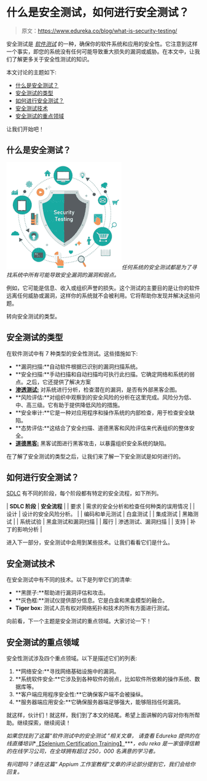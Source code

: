 # 什么是安全测试，如何进行安全测试？

> 原文：<https://www.edureka.co/blog/what-is-security-testing/>

安全测试是 [*软件测试*](https://www.edureka.co/blog/software-testing-tutorial/) 的一种，确保你的软件系统和应用的安全性。它注意到这样一个事实，即您的系统没有任何可能导致重大损失的漏洞或威胁。在本文中，让我们了解更多关于安全性测试的知识。

本文讨论的主题如下:

*   [什么是安全测试？](#Whatissecuritytesting?)
*   [安全测试的类型](#Typesofsecuritytesting)
*   [如何进行安全测试？](#Howtoperformsecuritytesting?)
*   [安全测试技术](#Techniquesforsecuritytesting)
*   [安全测试的重点领域](#Focusareasofsecuritytesting)

让我们开始吧！

## **什么是安全测试？**

*![Security Testing - Edureka](img/5fb4d3d315eb55af9e4eec90ce1c09d7.png)任何系统的安全测试都是为了寻找系统中所有可能导致安全漏洞的漏洞和弱点。*

例如，它可能是信息、收入或组织声誉的损失。这个测试的主要目的是让你的软件远离任何威胁或漏洞，这样你的系统就不会被利用。它将帮助你发现并解决这些问题。

转向安全测试的类型。

## **安全测试的类型**

在软件测试中有 7 种类型的安全性测试。这些措施如下:

*   **漏洞扫描:**自动软件根据已识别的漏洞扫描系统。
*   **安全扫描:**手动扫描和自动扫描均可执行此扫描。它确定网络和系统的弱点。之后，它还提供了解决方案
*   [**渗透测试:**](https://www.edureka.co/blog/what-is-penetration-testing/) 对系统进行分析，检查潜在的漏洞，是否有外部黑客企图。
*   **风险评估:**对组织中观察到的安全风险的分析在这里完成。风险分为低、中、高三级。它有助于提供降低风险的措施。
*   **安全审计:**它是一种对应用程序和操作系统的内部检查，用于检查安全缺陷。
*   **态势评估:**这结合了安全扫描、道德黑客和风险评估来代表组织的整体安全。
*   [**道德黑客:**](https://www.edureka.co/blog/ethical-hacking-tutorial/) 黑客试图进行黑客攻击，以暴露组织安全系统的缺陷。

在了解了安全测试的类型之后，让我们来了解一下安全测试是如何进行的。

## **如何进行安全测试？**

[SDLC](https://www.edureka.co/blog/software-testing-tutorial/#SoftwareDevelopmentLifeCycle) 有不同的阶段，每个阶段都有特定的安全流程，如下所列。

| **SDLC 阶段** | **安全流程** |
| 要求 | 需求的安全分析和检查任何种类的误用情况 |
| 设计 | 设计的安全风险分析。 |
| 编码和单元测试 | 白盒测试 |
| 集成测试 | 黑箱测试 |
| 系统试验 | 黑盒测试和漏洞扫描 |
| 履行 | 渗透测试、漏洞扫描 |
| 支持 | 补丁的影响分析 |

进入下一部分，安全测试中会用到某些技术。让我们看看它们是什么。

## **安全测试技术**

在安全测试中有不同的技术。以下是列举它们的清单:

*   **黑匣子:**帮助进行漏洞评估和攻击。
*   **灰色框:**测试仪提供部分信息。它是白盒和黑盒模型的融合。
*   **Tiger box:** 测试人员有权对网络拓扑和技术的所有方面进行测试。

向前看，下一个主题是安全测试的重点领域。大家讨论一下！

## **安全测试的重点领域**

安全性测试涉及四个重点领域。以下是描述它们的列表:

1.  **网络安全:**寻找网络基础设施中的漏洞。
2.  **系统软件安全:**它涉及到各种软件的弱点，比如软件所依赖的操作系统、数据库等。
3.  **客户端应用程序安全性:**它确保客户端不会被操纵。
4.  **服务器端应用安全:**它确保服务器端足够强大，能够阻挡任何漏洞。

就这样，伙计们！就这样，我们到了本文的结尾。希望上面讲解的内容对你有所帮助。继续探索，继续阅读！

*如果您找到了这篇“软件测试中的安全测试* *”相关文章，* *请查看 Edureka 提供的在线直播培训**[【Selenium Certification Training】](https://www.edureka.co/testing-with-selenium-webdriver)****，edu reka 是一家值得信赖的在线学习公司，在全球拥有超过 250，000 名满意的学习者。*

*有问题吗？请在这篇“ *Appium 工作室教程*”文章的评论部分提到它，我们会给你回复。*